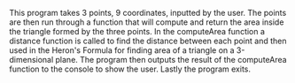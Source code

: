 This program takes 3 points, 9 coordinates, inputted by the user.  The points are then run through a function
that will compute and return the area inside the triangle formed by the three points.  In the computeArea function a
distance function is called to find the distance between each point and then used in the Heron's Formula for finding
area of a triangle on a 3-dimensional plane.  The program then outputs the result of the computeArea function to the
console to show the user.  Lastly the program exits.
